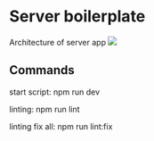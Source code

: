 # Server boilerplate
Architecture of server app
![](readMe/Slide1.png)

## Commands

start script: npm run dev

linting: npm run lint

linting fix all: npm run lint:fix
